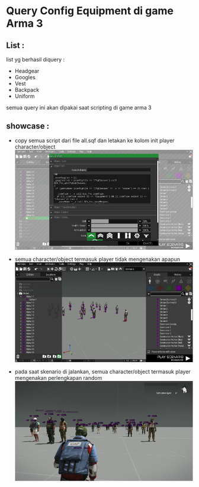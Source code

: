 # Query Config Equipment di game Arma 3

## List : 

list yg berhasil diquery : 

* Headgear
* Googles
* Vest
* Backpack 
* Uniform


semua query ini akan dipakai saat scripting di game arma 3

## showcase : 



* copy semua script dari file all.sqf dan letakan ke kolom init player character/object
![GitHub Logo](/img/1.png)







* semua character/object termasuk player tidak mengenakan apapun
![GitHub Logo](/img/2.png)






* pada saat skenario di jalankan, semua character/object termasuk player mengenakan perlengkapan random
![GitHub Logo](/img/3.png)